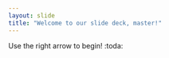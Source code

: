 ```yaml
---
layout: slide
title: "Welcome to our slide deck, master!"
---
```


Use the right arrow to begin! :toda:
